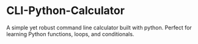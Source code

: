 # CLI-Python-Calculator
A simple yet robust command line calculator built with python. Perfect for learning Python functions, loops, and conditionals.
